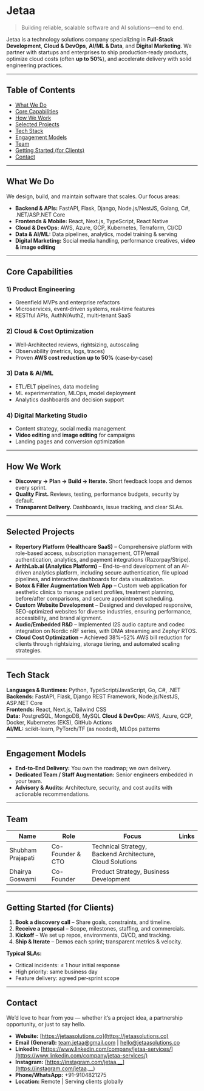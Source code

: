 # Jetaa

> Building reliable, scalable software and AI solutions—end to end.

Jetaa is a technology solutions company specializing in **Full‑Stack Development**, **Cloud & DevOps**, **AI/ML & Data**, and **Digital Marketing**. We partner with startups and enterprises to ship production‑ready products, optimize cloud costs (often **up to 50%**), and accelerate delivery with solid engineering practices.

---

## Table of Contents

- [What We Do](#what-we-do)
- [Core Capabilities](#core-capabilities)
- [How We Work](#how-we-work)
- [Selected Projects](#selected-projects)
- [Tech Stack](#tech-stack)
- [Engagement Models](#engagement-models)
- [Team](#team)
- [Getting Started (for Clients)](#getting-started-for-clients)
- [Contact](#contact)

---

## What We Do

We design, build, and maintain software that scales. Our focus areas:

- **Backend & APIs:** FastAPI, Flask, Django, Node.js/NestJS, Golang, C#, .NET/ASP.NET Core  
- **Frontends & Mobile:** React, Next.js, TypeScript, React Native  
- **Cloud & DevOps:** AWS, Azure, GCP, Kubernetes, Terraform, CI/CD  
- **Data & AI/ML:** Data pipelines, analytics, model training & serving  
- **Digital Marketing:** Social media handling, performance creatives, **video & image editing**

---

## Core Capabilities

### 1) Product Engineering
- Greenfield MVPs and enterprise refactors
- Microservices, event‑driven systems, real‑time features
- RESTful APIs, AuthN/AuthZ, multi‑tenant SaaS

### 2) Cloud & Cost Optimization
- Well‑Architected reviews, rightsizing, autoscaling
- Observability (metrics, logs, traces)
- Proven **AWS cost reduction up to 50%** (case‑by‑case)

### 3) Data & AI/ML
- ETL/ELT pipelines, data modeling
- ML experimentation, MLOps, model deployment
- Analytics dashboards and decision support

### 4) Digital Marketing Studio
- Content strategy, social media management
- **Video editing** and **image editing** for campaigns
- Landing pages and conversion optimization

---

## How We Work

- **Discovery → Plan → Build → Iterate.** Short feedback loops and demos every sprint.
- **Quality First.** Reviews, testing, performance budgets, security by default.
- **Transparent Delivery.** Dashboards, issue tracking, and clear SLAs.

---
## Selected Projects

- **Repertory Platform (Healthcare SaaS)** – Comprehensive platform with role-based access, subscription management, OTP/email authentication, analytics, and payment integrations (Razorpay/Stripe).
- **ArithLab.ai (Analytics Platform)** – End-to-end development of an AI-driven analytics platform, including secure authentication, file upload pipelines, and interactive dashboards for data visualization.
- **Botox & Filler Augmentation Web App** – Custom web application for aesthetic clinics to manage patient profiles, treatment planning, before/after comparisons, and secure appointment scheduling.
- **Custom Website Development** – Designed and developed responsive, SEO-optimized websites for diverse industries, ensuring performance, accessibility, and brand alignment.
- **Audio/Embedded R&D** – Implemented I2S audio capture and codec integration on Nordic nRF series, with DMA streaming and Zephyr RTOS.
- **Cloud Cost Optimization** – Achieved 38%–52% AWS bill reduction for clients through rightsizing, storage tiering, and automated scaling strategies.

---

## Tech Stack

**Languages & Runtimes:** Python, TypeScript/JavaScript, Go, C#, .NET  
**Backends:** FastAPI, Flask, Django REST Framework, Node.js/NestJS, ASP.NET Core  
**Frontends:** React, Next.js, Tailwind CSS  
**Data:** PostgreSQL, MongoDB, MySQL
**Cloud & DevOps:** AWS, Azure, GCP, Docker, Kubernetes (EKS), GitHub Actions  
**AI/ML:** scikit-learn, PyTorch/TF (as needed), MLOps patterns

---

## Engagement Models

- **End‑to‑End Delivery:** You own the roadmap; we own delivery.
- **Dedicated Team / Staff Augmentation:** Senior engineers embedded in your team.
- **Advisory & Audits:** Architecture, security, and cost audits with actionable recommendations.

---

## Team

| Name | Role | Focus | Links |
|------|------|-------|-------|
| Shubham Prajapati| Co-Founder & CTO |Technical Strategy, Backend Architecture, Cloud Solutions |  |
| Dhairya Goswami | Co-Founder | Product Strategy, Business Development | |
---

## Getting Started (for Clients)

1. **Book a discovery call** – Share goals, constraints, and timeline.
2. **Receive a proposal** – Scope, milestones, staffing, and commercials.
3. **Kickoff** – We set up repos, environments, CI/CD, and tracking.
4. **Ship & Iterate** – Demos each sprint; transparent metrics & velocity.

**Typical SLAs:**  
- Critical incidents: ≤ 1 hour initial response  
- High priority: same business day  
- Feature delivery: agreed per‑sprint scope

---
## Contact


We’d love to hear from you — whether it’s a project idea, a partnership opportunity, or just to say hello.

- **Website:** [https://jetaasolutions.co](https://jetaasolutions.co)
- **Email (General):** team.jetaa@gmail.com | hello@jetaasolutions.co
- **LinkedIn:** [https://www.linkedin.com/company/jetaa-services/](https://www.linkedin.com/company/jetaa-services/)
- **Instagram:** [https://instagram.com/jetaa.__](https://instagram.com/jetaa.__)
- **Phone/WhatsApp:** +91-9104821275
- **Location:** Remote | Serving clients globally
